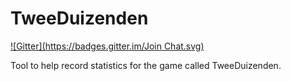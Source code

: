 TweeDuizenden
=============
[![Gitter](https://badges.gitter.im/Join Chat.svg)](https://gitter.im/jerone/TweeDuizenden?utm_source=badge&utm_medium=badge&utm_campaign=pr-badge&utm_content=badge)

Tool to help record statistics for the game called TweeDuizenden.
